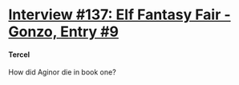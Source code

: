 # [Interview #137: Elf Fantasy Fair - Gonzo, Entry #9](https://www.theoryland.com/intvmain.php?i=137#9)

#### TerceI

How did Aginor die in book one?

